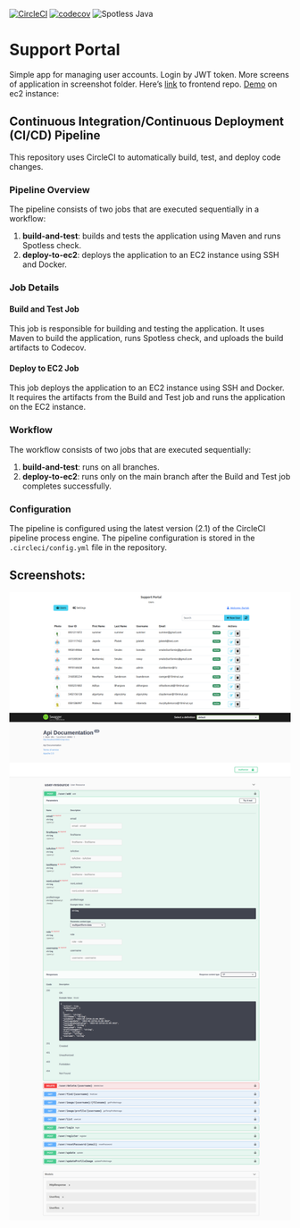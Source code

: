[![CircleCI](https://dl.circleci.com/status-badge/img/gh/BartekSmalec/supportportal/tree/main.svg?style=svg)](https://dl.circleci.com/status-badge/redirect/gh/BartekSmalec/supportportal/tree/main)
[![codecov](https://codecov.io/gh/BartekSmalec/supportportal/branch/main/graph/badge.svg?token=etJT0Qyq7y)](https://codecov.io/gh/BartekSmalec/supportportal)
![Spotless Java](https://img.shields.io/badge/spotless%20java-CHECKED-green)


# Support Portal

Simple app for managing user accounts. Login by JWT token. More screens of application in screenshot folder. Here’s [link](https://github.com/BartekSmalec/supportportal-front) to frontend repo. [Demo](http://18.185.238.10/) on ec2 instance: 

## Continuous Integration/Continuous Deployment (CI/CD) Pipeline

This repository uses CircleCI to automatically build, test, and deploy code changes.

### Pipeline Overview

The pipeline consists of two jobs that are executed sequentially in a workflow:

1.  **build-and-test**: builds and tests the application using Maven and runs Spotless check.
2.  **deploy-to-ec2**: deploys the application to an EC2 instance using SSH and Docker.

### Job Details

#### Build and Test Job

This job is responsible for building and testing the application. It uses Maven to build the application, runs Spotless check, and uploads the build artifacts to Codecov.

#### Deploy to EC2 Job

This job deploys the application to an EC2 instance using SSH and Docker. It requires the artifacts from the Build and Test job and runs the application on the EC2 instance.

### Workflow

The workflow consists of two jobs that are executed sequentially:

1.  **build-and-test**: runs on all branches.
2.  **deploy-to-ec2**: runs only on the main branch after the Build and Test job completes successfully.

### Configuration

The pipeline is configured using the latest version (2.1) of the CircleCI pipeline process engine. The pipeline configuration is stored in the `.circleci/config.yml` file in the repository.


## Screenshots:

![alt text](https://github.com/BartekSmalec/supportportal/blob/main/screenshots/localhost_4200_%20(2).png?raw=true)
![alt text](https://github.com/BartekSmalec/supportportal/blob/main/screenshots/localhost_8080_swagger-ui_.png?raw=true)



